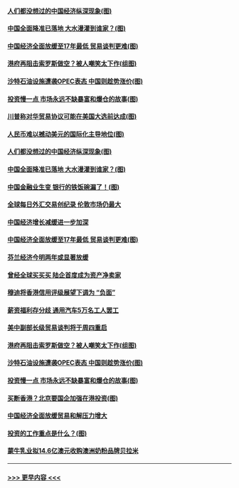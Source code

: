 #### [人们都没想过的中国经济纵深现象(图)](../pages/p5/907684.md?t=09180600) 
#### [中国全面降准已落地 大水漫灌到谁家？(图)](../pages/p5/907688.md?t=09180600) 
#### [中国经济全面放缓至17年最低 贸易谈判更难(图)](../pages/p5/907648.md?t=09180600) 
#### [港府再阻击索罗斯做空？被人嘲笑太下作(组图)](../pages/p5/907637.md?t=09180600) 
#### [沙特石油设施遭袭OPEC表态 中国则趁势涨价(图)](../pages/p5/907570.md?t=09180600) 
#### [投资慢一点 市场永远不缺暴富和爆仓的故事(图)](../pages/p5/907564.md?t=09180600) 
#### [川普称对华贸易协议可能在美国大选前达成(图)](../pages/p5/907707.md?t=09180600) 
#### [人民币难以撼动美元的国际化主导地位(图)](../pages/p5/907705.md?t=09180600) 
#### [人们都没想过的中国经济纵深现象(图)](../pages/p5/907684.md?t=09180600) 
#### [中国全面降准已落地 大水漫灌到谁家？(图)](../pages/p5/907688.md?t=09180600) 
#### [中国金融业生变 银行的铁饭碗漏了！(图)](../pages/p5/907683.md?t=09180600) 
#### [全球每日外汇交易创纪录 伦敦市场仍最大](../pages/p5/907685.md?t=09180600) 
#### [中国经济增长减缓进一步加深](../pages/p5/907649.md?t=09180600) 
#### [中国经济全面放缓至17年最低 贸易谈判更难(图)](../pages/p5/907648.md?t=09180600) 
#### [芬兰经济今明两年或显著放缓](../pages/p5/907643.md?t=09180600) 
#### [曾经全球买买买 陆企首度成为资产净卖家](../pages/p5/907641.md?t=09180600) 
#### [穆迪将香港信用评级展望下调为 “负面”](../pages/p5/907640.md?t=09180600) 
#### [薪资福利存分歧 通用汽车5万名工人罢工](../pages/p5/907639.md?t=09180600) 
#### [美中副部长级贸易谈判将于周四重启](../pages/p5/907638.md?t=09180600) 
#### [港府再阻击索罗斯做空？被人嘲笑太下作(组图)](../pages/p5/907637.md?t=09180600) 
#### [沙特石油设施遭袭OPEC表态 中国则趁势涨价(图)](../pages/p5/907570.md?t=09180600) 
#### [投资慢一点 市场永远不缺暴富和爆仓的故事(图)](../pages/p5/907564.md?t=09180600) 
#### [买断香港？北京要国企加强在港投资(图)](../pages/p5/907582.md?t=09180600) 
#### [中国经济全面放缓贸易和解压力增大](../pages/p5/907579.md?t=09180600) 
#### [投资的工作重点是什么？(图)](../pages/p5/907561.md?t=09180600) 
#### [蒙牛乳业拟14.6亿澳元收购澳洲奶粉品牌贝拉米](../pages/p5/907571.md?t=09180600) 

----
#### [ >>> 更早内容 <<< ](../indexes/p5-earlier.md)
